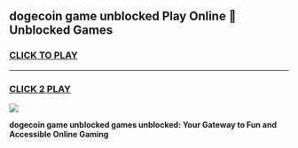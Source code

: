
## dogecoin game unblocked Play Online 👋 Unblocked Games
<h3>
<a href="https://premium.freeplayer.one?title=dogecoin_game_unblocked&ref=19F">CLICK TO PLAY</a></h3>
<hr>

<h3>
<a href="https://premium.freeplayer.one?title=dogecoin_game_unblocked&ref=19F">CLICK 2 PLAY</a>
  
</h3>

<a href="https://premium.freeplayer.one?title=dogecoin_game_unblocked&ref=19F"><img src="https://clearcache.store/games.png"></a>


**dogecoin game unblocked games unblocked: Your Gateway to Fun and Accessible Online Gaming**
